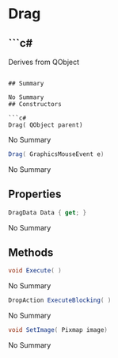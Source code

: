 # Drag

## ```c#
Derives from QObject
```

## Summary

No Summary
## Constructors

```c#
Drag( QObject parent) 
```
No Summary
```c#
Drag( GraphicsMouseEvent e) 
```
No Summary
## Properties

```c#
DragData Data { get; } 
```
No Summary
## Methods

```c#
void Execute( ) 
```
No Summary
```c#
DropAction ExecuteBlocking( ) 
```
No Summary
```c#
void SetImage( Pixmap image) 
```
No Summary
